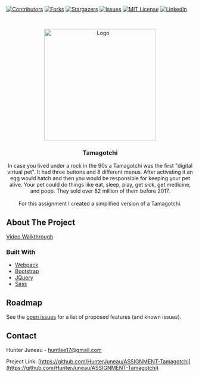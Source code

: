 <!--
*** Thanks for checking out the Best-README-Template. If you have a suggestion
*** that would make this better, please fork the repo and create a pull request
*** or simply open an issue with the tag "enhancement".
*** Thanks again! Now go create something AMAZING! :D
***
***
***
*** To avoid retyping too much info. Do a search and replace for the following:
*** HunterJuneau, ASSIGNMENT-Tamagotchi, twitter_handle, huntlee17@gmail.com, Tamagotchi, Remember Tamagotchi's? They looked something like this:

![Tamagotchi](./tamagotchi.jpg)

In case you lived under a rock in the 90s a Tamagotchi was the first "digital virtual pet". It had three buttons and 8 different menus. After activating it an egg would hatch and then you would be responsible for keeping your pet alive. Your pet could do things like eat, sleep, play, get sick, get medicine, and poop. They sold over 82 million of them before 2017.

For this HW we are going to create a simplified version of a Tamagotchi.

If you are worried you version will never be as good as the original you can still buy yourself a real one [HERE](https://www.bandai.com/tamagotchi/)
-->



<!-- PROJECT SHIELDS -->
<!--
*** I'm using markdown "reference style" links for readability.
*** Reference links are enclosed in brackets [ ] instead of parentheses ( ).
*** See the bottom of this document for the declaration of the reference variables
*** for contributors-url, forks-url, etc. This is an optional, concise syntax you may use.
*** https://www.markdownguide.org/basic-syntax/#reference-style-links
-->
[![Contributors][contributors-shield]][contributors-url]
[![Forks][forks-shield]][forks-url]
[![Stargazers][stars-shield]][stars-url]
[![Issues][issues-shield]][issues-url]
[![MIT License][license-shield]][license-url]
[![LinkedIn][linkedin-shield]][linkedin-url]



<!-- PROJECT LOGO -->
<br />
<p align="center">
  <a href="https://github.com/HunterJuneau/ASSIGNMENT-Tamagotchi">
    <img src="./tamagotchi.jpg" alt="Logo" width="300" height="300">
  </a>

  <h3 align="center">Tamagotchi</h3>

  <p align="center">
  In case you lived under a rock in the 90s a Tamagotchi was the first "digital virtual pet". It had three buttons and 8 different menus. After activating it an egg would hatch and then you would be responsible for keeping your pet alive. Your pet could do things like eat, sleep, play, get sick, get medicine, and poop. They sold over 82 million of them before 2017.
  <br />
  <br />
  For this assignment I created a simplified version of a Tamagotchi.
  </p>
</p>



<!-- ABOUT THE PROJECT -->
## About The Project

[Video Walkthrough](https://www.loom.com/share/ced890248c8b444ea238bfac916f36f7)

### Built With

* [Webpack](https://webpack.js.org/)
* [Bootstrap](https://getbootstrap.com/)
* [JQuery](https://jquery.com/)
* [Sass](https://sass-lang.com/)

<!-- ROADMAP -->
## Roadmap

See the [open issues](https://github.com/HunterJuneau/ASSIGNMENT-Tamagotchi/issues) for a list of proposed features (and known issues).

<!-- CONTACT -->
## Contact

Hunter Juneau - huntlee17@gmail.com

Project Link: [https://github.com/HunterJuneau/ASSIGNMENT-Tamagotchi](https://github.com/HunterJuneau/ASSIGNMENT-Tamagotchi)


<!-- MARKDOWN LINKS & IMAGES -->
<!-- https://www.markdownguide.org/basic-syntax/#reference-style-links -->
[contributors-shield]: https://img.shields.io/github/contributors/HunterJuneau/repo.svg?style=for-the-badge
[contributors-url]: https://github.com/HunterJuneau/repo/graphs/contributors
[forks-shield]: https://img.shields.io/github/forks/HunterJuneau/repo.svg?style=for-the-badge
[forks-url]: https://github.com/HunterJuneau/repo/network/members
[stars-shield]: https://img.shields.io/github/stars/HunterJuneau/repo.svg?style=for-the-badge
[stars-url]: https://github.com/HunterJuneau/repo/stargazers
[issues-shield]: https://img.shields.io/github/issues/HunterJuneau/repo.svg?style=for-the-badge
[issues-url]: https://github.com/HunterJuneau/repo/issues
[license-shield]: https://img.shields.io/github/license/HunterJuneau/repo.svg?style=for-the-badge
[license-url]: https://github.com/HunterJuneau/repo/blob/master/LICENSE.txt
[linkedin-shield]: https://img.shields.io/badge/-LinkedIn-black.svg?style=for-the-badge&logo=linkedin&colorB=555
[linkedin-url]: https://linkedin.com/in/HunterJuneau
